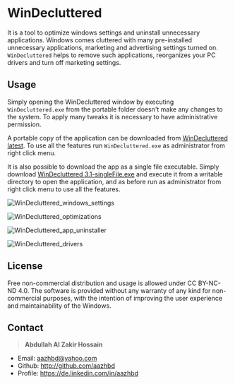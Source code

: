 # WinDecluttered

It is a tool to optimize windows settings and uninstall unnecessary applications. Windows comes cluttered with many pre-installed unnecessary applications, marketing and advertising settings turned on. ```WinDecluttered``` helps to remove such applications, reorganizes your PC drivers and turn off marketing settings.


## Usage

Simply opening the WinDecluttered window by executing ```WinDecluttered.exe``` from the portable folder doesn't make any changes to the system. To apply many tweaks it is necessary to have administrative permission.

A portable copy of the application can be downloaded from [WinDecluttered latest](https://github.com/aazhbd/WinDecluttered/releases/latest). To use all the features run ```WinDecluttered.exe``` as administrator from right click menu.

It is also possible to download the app as a single file executable. Simply download [WinDecluttered 3.1-singleFile.exe](https://github.com/aazhbd/WinDecluttered/releases/download/WinDecluttered_v3.1/WinDecluttered_v3.1-singleFile.exe) and execute it from a writable directory to open the application, and as before run as administrator from right click menu to use all the features.

![WinDecluttered_windows_settings](https://assets.articulatedlogic.com/covers/WinDecluttered1.png)

![WinDecluttered_optimizations](https://assets.articulatedlogic.com/covers/WinDecluttered2.png)

![WinDecluttered_app_uninstaller](https://assets.articulatedlogic.com/covers/WinDecluttered3.png)

![WinDecluttered_drivers](https://assets.articulatedlogic.com/covers/WinDecluttered4.png)


## License

Free non-commercial distribution and usage is allowed under CC BY-NC-ND 4.0. The software is provided without any warranty of any kind for non-commercial purposes, with the intention of improving the user experience and maintainability of the Windows.


## Contact

> **Abdullah Al Zakir Hossain**

- Email:   <aazhbd@yahoo.com>
- Github:   <http://github.com/aazhbd>
- Profile:   <https://de.linkedin.com/in/aazhbd>
